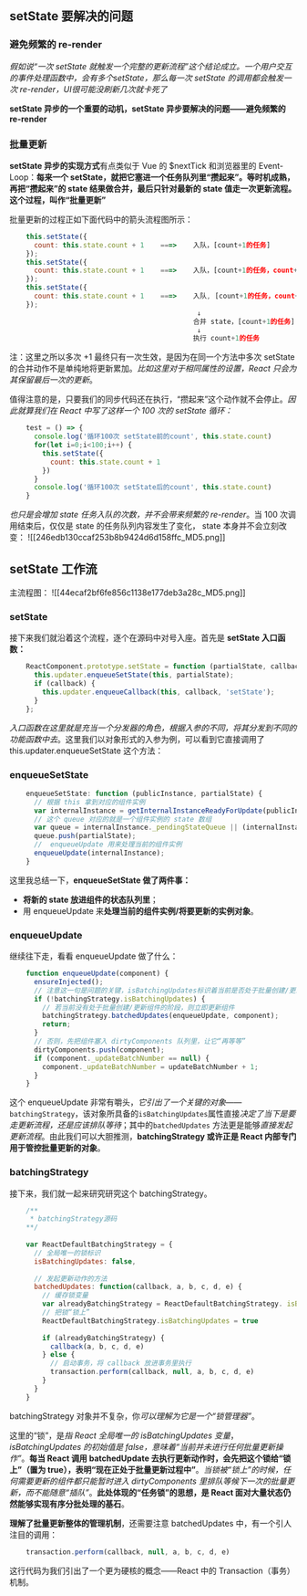 ## setState 要解决的问题

### 避免频繁的 re-render
*假如说“一次 setState 就触发一个完整的更新流程”这个结论成立。一个用户交互的事件处理函数中，会有多个setState，那么每一次 setState 的调用都会触发一次 re-render，UI很可能没刷新几次就卡死了*

**setState 异步的一个重要的动机，setState 异步要解决的问题——避免频繁的 re-render**

### 批量更新
**setState 异步的实现方式**有点类似于 Vue 的 $nextTick 和浏览器里的 Event-Loop：**每来一个 setState，就把它塞进一个任务队列里“攒起来”。等时机成熟，再把“攒起来”的 state 结果做合并，最后只针对最新的 state 值走一次更新流程。这个过程，叫作“批量更新”**

批量更新的过程正如下面代码中的箭头流程图所示：
```jsx
    this.setState({
      count: this.state.count + 1    ===>    入队，[count+1的任务]
    });
    this.setState({
      count: this.state.count + 1    ===>    入队，[count+1的任务，count+1的任务]
    });
    this.setState({
      count: this.state.count + 1    ===>    入队, [count+1的任务，count+1的任务, count+1的任务]
    });
                                              ↓
                                             合并 state，[count+1的任务]
                                              ↓
                                             执行 count+1的任务
```
注：这里之所以多次 +1 最终只有一次生效，是因为在同一个方法中多次 setState 的合并动作不是单纯地将更新累加。*比如这里对于相同属性的设置，React 只会为其保留最后一次的更新*。

值得注意的是，只要我们的同步代码还在执行，“攒起来”这个动作就不会停止。*因此就算我们在 React 中写了这样一个 100 次的 setState 循环：*
```jsx
    test = () => {
      console.log('循环100次 setState前的count', this.state.count)
      for(let i=0;i<100;i++) {
        this.setState({
          count: this.state.count + 1
        })
      }
      console.log('循环100次 setState后的count', this.state.count)
    }
```
*也只是会增加 state 任务入队的次数，并不会带来频繁的 re-render*。当 100 次调用结束后，仅仅是 state 的任务队列内容发生了变化， state 本身并不会立刻改变：
![[246edb130ccaf253b8b9424d6d158ffc_MD5.png]]


## setState 工作流
主流程图：
![[44ecaf2bf6fe856c1138e177deb3a28c_MD5.png]]

### setState
接下来我们就沿着这个流程，逐个在源码中对号入座。首先是 **setState 入口函数：**
```jsx
    ReactComponent.prototype.setState = function (partialState, callback) {
      this.updater.enqueueSetState(this, partialState);
      if (callback) {
        this.updater.enqueueCallback(this, callback, 'setState');
      }
    };
```
*入口函数在这里就是充当一个分发器的角色，根据入参的不同，将其分发到不同的功能函数中去*。这里我们以对象形式的入参为例，可以看到它直接调用了 this.updater.enqueueSetState 这个方法：
### enqueueSetState
```jsx
    enqueueSetState: function (publicInstance, partialState) {
      // 根据 this 拿到对应的组件实例
      var internalInstance = getInternalInstanceReadyForUpdate(publicInstance, 'setState');
      // 这个 queue 对应的就是一个组件实例的 state 数组
      var queue = internalInstance._pendingStateQueue || (internalInstance._pendingStateQueue = []);
      queue.push(partialState);
      //  enqueueUpdate 用来处理当前的组件实例
      enqueueUpdate(internalInstance);
    }
```
这里我总结一下，**enqueueSetState 做了两件事：**
* **将新的 state 放进组件的状态队列里**；
* 用 enqueueUpdate 来**处理当前的组件实例/将要更新的实例对象**。
### enqueueUpdate
继续往下走，看看 enqueueUpdate 做了什么：
```jsx
    function enqueueUpdate(component) {
      ensureInjected();
      // 注意这一句是问题的关键，isBatchingUpdates标识着当前是否处于批量创建/更新组件的阶段
      if (!batchingStrategy.isBatchingUpdates) {
        // 若当前没有处于批量创建/更新组件的阶段，则立即更新组件
        batchingStrategy.batchedUpdates(enqueueUpdate, component);
        return;
      }
      // 否则，先把组件塞入 dirtyComponents 队列里，让它“再等等”
      dirtyComponents.push(component);
      if (component._updateBatchNumber == null) {
        component._updateBatchNumber = updateBatchNumber + 1;
      }
    }
```
这个 enqueueUpdate 非常有嚼头，*它引出了一个关键的对象*——`batchingStrategy`，该对象所具备的`isBatchingUpdates`属性直接*决定了当下是要走更新流程，还是应该排队等待*；其中的`batchedUpdates` 方法更是能够*直接发起更新流程*。由此我们可以大胆推测，**batchingStrategy 或许正是 React 内部专门用于管控批量更新的对象**。  
### batchingStrategy
接下来，我们就一起来研究研究这个 batchingStrategy。
```jsx
    /**
     * batchingStrategy源码
    **/
    
    var ReactDefaultBatchingStrategy = {
      // 全局唯一的锁标识
      isBatchingUpdates: false,
    
      // 发起更新动作的方法
      batchedUpdates: function(callback, a, b, c, d, e) {
        // 缓存锁变量
        var alreadyBatchingStrategy = ReactDefaultBatchingStrategy. isBatchingUpdates
        // 把锁“锁上”
        ReactDefaultBatchingStrategy.isBatchingUpdates = true
    
        if (alreadyBatchingStrategy) {
          callback(a, b, c, d, e)
        } else {
          // 启动事务，将 callback 放进事务里执行
          transaction.perform(callback, null, a, b, c, d, e)
        }
      }
    }
```
batchingStrategy 对象并不复杂，你*可以理解为它是一个“锁管理器”*。

这里的“锁”，是*指 React 全局唯一的 isBatchingUpdates 变量*，*isBatchingUpdates 的初始值是 false，意味着“当前并未进行任何批量更新操作”*。**每当 React 调用 batchedUpdate 去执行更新动作时，会先把这个锁给“锁上”（置为 true），表明“现在正处于批量更新过程中”**。*当锁被“锁上”的时候，任何需要更新的组件都只能暂时进入 dirtyComponents 里排队等候下一次的批量更新，而不能随意“插队”*。**此处体现的“任务锁”的思想，是 React 面对大量状态仍然能够实现有序分批处理的基石**。

**理解了批量更新整体的管理机制**，还需要注意 batchedUpdates 中，有一个引人注目的调用：
```jsx
    transaction.perform(callback, null, a, b, c, d, e)
```
这行代码为我们引出了一个更为硬核的概念——React 中的 Transaction（事务）机制。